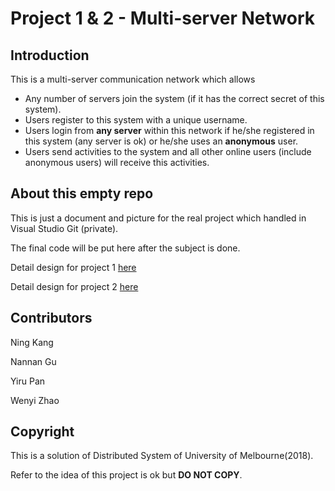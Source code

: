 # Project 1 & 2 - Multi-server Network

## Introduction

This is a multi-server communication network which allows

- Any number of servers join the system (if it has the correct secret of this system).
- Users register to this system with a unique username.
- Users login from **any server** within this network if he/she registered in this system (any server is ok) or he/she uses an **anonymous** user.
- Users send activities to the system and all other online users (include anonymous users) will receive this activities.


## About this empty repo

This is just a document and picture for the real project which handled in Visual Studio Git (private).

The final code will be put here after the subject is done.

Detail design for project 1 [here](./Project1-Document/Project1.md) 

Detail design for project 2 [here](Project2-Document/Project2.md) 



## Contributors

Ning Kang

Nannan Gu

Yiru Pan

Wenyi Zhao



## Copyright

This is a solution of Distributed System of University of Melbourne(2018).

Refer to the idea of this project is ok but **DO NOT COPY**.